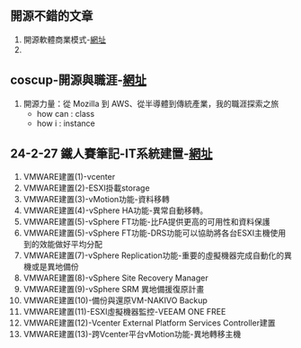 ## 開源不錯的文章
1. 開源軟體商業模式-[網址](https://bensonleedotblog.wordpress.com/2019/02/25/%E9%96%8B%E6%BA%90%E8%BB%9F%E9%AB%94%E7%9A%84%E5%95%86%E6%A5%AD%E6%A8%A1%E5%BC%8F%E5%88%86%E6%9E%90-%E4%BA%8C/)
2. 

## coscup-開源與職涯-[網址](https://www.youtube.com/watch?v=Ccy8FZVIY-A&list=PLqfib4St70XMaacH_XSSQ899x_QmHSDUM&index=7)
1. 開源力量：從 Mozilla 到 AWS、從半導體到傳統產業，我的職涯探索之旅
   + how can : class
   + how i : instance

## 24-2-27 鐵人賽筆記-IT系統建置-[網址](https://ithelp.ithome.com.tw/articles/10202090)
1. VMWARE建置(1)-vcenter
2. VMWARE建置(2)-ESXI掛載storage
3. VMWARE建置(3)-vMotion功能-資料移轉
4. VMWARE建置(4)-vSphere HA功能-異常自動移轉。
5. VMWARE建置(5)-vSphere FT功能-比FA提供更高的可用性和資料保護
6. VMWARE建置(5)-vSphere FT功能-DRS功能可以協助將各台ESXI主機使用到的效能做好平均分配
7. VMWARE建置(7)-vSphere Replication功能-重要的虛擬機器完成自動化的異機或是異地備份
8. VMWARE建置(8)-vSphere Site Recovery Manager
9. VMWARE建置(9)-vSphere SRM 異地備援復原計畫
10. VMWARE建置(10)-備份與還原VM-NAKIVO Backup
11. VMWARE建置(11)-ESXI虛擬機器監控-VEEAM ONE FREE
12. VMWARE建置(12)-Vcenter External Platform Services Controller建置
13. VMWARE建置(13)-跨Vcenter平台vMotion功能-異地轉移主機
